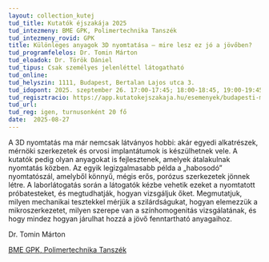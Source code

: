 ```yaml
---
layout: collection_kutej
tud_title: Kutatók éjszakája 2025
tud_intezmeny: BME GPK, Polimertechnika Tanszék
tud_intezmeny_rovid: GPK
title: Különleges anyagok 3D nyomtatása – mire lesz ez jó a jövőben?
tud_programfelelos: Dr. Tomin Márton
tud_eloadok: Dr. Török Dániel
tud_tipus: Csak személyes jelenléttel látogatható
tud_online: 
tud_helyszin: 1111, Budapest, Bertalan Lajos utca 3.
tud_idopont: 2025. szeptember 26. 17:00-17:45; 18:00-18:45, 19:00-19:45
tud_regisztracio: https://app.kutatokejszakaja.hu/esemenyek/budapesti-muszaki-es-gazdasagtudomanyi-egyetem-bme/kulonleges-anyagok-3d-nyomtatasa-mire-lesz-ez-jo-a-jovoben
tud_url: 
tud_reg: igen, turnusonként 20 fő
date:  2025-08-27
---
```


A 3D nyomtatás ma már nemcsak látványos hobbi: akár egyedi alkatrészek, mérnöki szerkezetek és orvosi implantátumok is készülhetnek vele. A kutatók pedig olyan anyagokat is fejlesztenek, amelyek átalakulnak nyomtatás közben. 
Az egyik legizgalmasabb példa a „habosodó” nyomtatószál, amelyből könnyű, mégis erős, porózus szerkezetek jönnek létre.
A laborlátogatás során a látogatók kézbe vehetik ezeket a nyomtatott próbatesteket, és megtudhatják, hogyan vizsgáljuk őket. 
Megmutatjuk, milyen mechanikai tesztekkel mérjük a szilárdságukat, hogyan elemezzük a mikroszerkezetet, milyen szerepe van a színhomogenitás vizsgálatának, és hogy mindez hogyan járulhat hozzá a jövő fenntartható anyagaihoz.

Dr. Tomin Márton

[BME GPK, Polimertechnika Tanszék](http://www.pt.bme.hu/fooldal.php?l=m)
